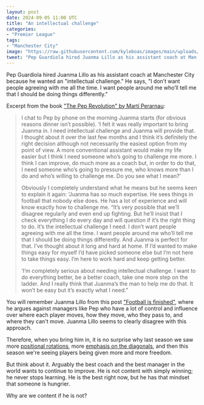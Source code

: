 ```yaml
---
layout: post
date: 2024-09-05 11:00 UTC
title: "An intellectual challenge"
categories:
- "Premier League"
tags:
- "Manchester City"
image: "https://raw.githubusercontent.com/kyleboas/images/main/uploads/2024/09/05/Image-05Sep2024_00:51:08.png"
tweet: "Pep Guardiola hired Juanma Lillo as his assistant coach at Man City because he wanted an 'intellectual challenge.' He says, 'I don’t want people agreeing with me all the time. I want people around me who’ll tell me that I should be doing things differently.'"
---
```


Pep Guardiola hired Juanma Lillo as his assistant coach at Manchester City because he wanted an "intellectual challenge." He says, "I don’t want people agreeing with me all the time. I want people around me who’ll tell me that I should be doing things differently."

<!---more--->

Excerpt from the book ["The Pep Revolution" by Martí Perarnau](https://www.amazon.com/Pep-Revolution-Inside-Guardiolas-Manchester/dp/1529937302):

> I chat to Pep by phone on the morning Juanma starts (for obvious reasons dinner isn’t possible). ‘I felt it was really important to bring Juanma in. I need intellectual challenge and Juanma will provide that. I thought about it over the last few months and I think it’s definitely the right decision although not necessarily the easiest option from my point of view. A more conventional assistant would make my life easier but I think I need someone who’s going to challenge me more. I think I can improve, do much more as a coach but, in order to do that, I need someone who’s going to pressure me, who knows more than I do and who’s willing to challenge me. Do you see what I mean?’
> 
> Obviously I completely understand what he means but he seems keen to explain it again: ‘Juanma has so much expertise. He sees things in football that nobody else does. He has a lot of experience and will know exactly how to challenge me. “It’s very possible that we’ll disagree regularly and even end up fighting. But he’ll insist that I check everything I do every day and will question if it’s the right thing to do. It’s the intellectual challenge I need. I don’t want people agreeing with me all the time. I want people around me who’ll tell me that I should be doing things differently. And Juanma is perfect for that. I’ve thought about it long and hard at home. If I’d wanted to make things easy for myself I’d have picked someone else but I’m not here to take things easy. I’m here to work hard and keep getting better.
> 
> ‘I’m completely serious about needing intellectual challenge. I want to do everything better, be a better coach, take one more step on the ladder. And I really think that Juanma’s the man to help me do that. It won’t be easy but it’s exactly what I need.”

You will remember Juanma Lillo from this post ["Football is finished"](https://tacticsjournal.com/2024/05/14/football-is-finished/), where he argues against managers like Pep who have a lot of control and influence over where each player moves, how they move, who they pass to, and where they can't move. Juanma Lillo seems to clearly disagree with this approach.

Therefore, when you bring him in, it is no surprise why last season we saw more [positional rotations](https://tacticsjournal.com/2024/04/26/manchester-citys-rotations/),  more [emphasis on the diagonals](https://tacticsjournal.com/2024/04/21/manchester-citys-staircase/), and then this season we're seeing players being given more and more freedom. 

But think about it. Arguably the best coach and the best manager in the world wants to continue to improve. He is not content with simply winning; he never stops learning. He is the best right now, but he has that mindset that someone is hungrier. 

Why are we content if he is not?